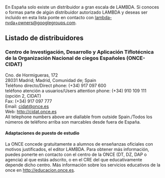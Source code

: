 <!--
.. title: Datos de contacto de distribuidores LAMBDA en España
.. slug: distribuidores
.. date: 2017-08-11 20:18:49 UTC+02:00
.. tags: 
.. category: 
.. link: 
.. description: 
.. type: text
-->

En España solo existe un distribuidor a gran escala de LAMBDA. Si conoces o formas parte de algún distribuidor autorizado LAMBDA y deseas ser incluido en esta lista ponte en contacto con [lambda-nvda+owners@googlegroups.com](mailto:lambda-nvda+owners@googlegroups.com).

## Listado de distribuidores
### Centro de Investigación, Desarrollo y Aplicación Tiflotécnica de la Organización Nacional de ciegos Españoles (ONCE-CIDAT)

Cno. de Hormigueras, 172  
28031 Madrid; Madrid, Comunidad de; Spain  
Teléfono directo/Direct phone: (+34) 917 097 600  
teléfono atención a usuarios/Users attention phone: (+34) 910 109 111 (opción 2, CIDAT)  
Fax: (+34) 917 097 777  
Email: [cidat@once.es](mailto:cidat€once.es)  
Web: <http://cidat.once.es>  
All telephone numbers above are diallable from outside Spain./Todos los números de teléfono arriba son marcables desde fuera de España.

#### Adaptaciones de puesto de estudio

La ONCE concede gratuitamente a alumnos de enseñanzas oficiales con motivos justificados, el editor LAMBDA. Para obtener más información, puedes ponerte en contacto con el centro de la ONCE (DT, DZ, DAP o agencia) al que estás adscrito, o en el CRE del que educativamente depende dicho centro. Más información sobre los servicios educativos de la once en <http://educacion.once.es>.